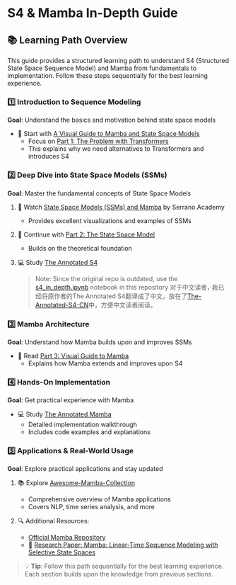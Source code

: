 # S4 & Mamba In-Depth Guide


## 📚 Learning Path Overview

This guide provides a structured learning path to understand S4 (Structured State Space Sequence Model) and Mamba from fundamentals to implementation. Follow these steps sequentially for the best learning experience.

### 1️⃣ Introduction to Sequence Modeling
**Goal**: Understand the basics and motivation behind state space models

- 📖 Start with [A Visual Guide to Mamba and State Space Models](https://newsletter.maartengrootendorst.com/p/a-visual-guide-to-mamba-and-state)
  - Focus on [Part 1: The Problem with Transformers](https://newsletter.maartengrootendorst.com/i/141228095/part-the-problem-with-transformers)
  - This explains why we need alternatives to Transformers and introduces S4

### 2️⃣ Deep Dive into State Space Models (SSMs)
**Goal**: Master the fundamental concepts of State Space Models

1. 🎥 Watch [State Space Models (SSMs) and Mamba](https://www.youtube.com/watch?v=g1AqUhP00Do) by Serrano.Academy
   - Provides excellent visualizations and examples of SSMs

2. 📘 Continue with [Part 2: The State Space Model](https://newsletter.maartengrootendorst.com/i/141228095/part-the-state-space-model-ssm)
   - Builds on the theoretical foundation

3. 💻 Study [The Annotated S4](https://srush.github.io/annotated-s4/#part-1b-addressing-long-range-dependencies-with-hippo)
   > Note: Since the original repo is outdated, use the [s4_in_depth.ipynb](./s4_in_depth.ipynb) notebook in this repository
   > 对于中文读者，·我已经将原作者的The Annotated S4翻译成了中文，放在了[The-Annotated-S4-CN](.cn/The-Annotated-S4-CN.pdf)中，方便中文读者阅读。

### 3️⃣ Mamba Architecture
**Goal**: Understand how Mamba builds upon and improves SSMs

- 📖 Read [Part 3: Visual Guide to Mamba](https://newsletter.maartengrootendorst.com/i/141228095/part-mamba-a-selective-ssm)
  - Explains how Mamba extends and improves upon S4

### 4️⃣ Hands-On Implementation
**Goal**: Get practical experience with Mamba

- 💻 Study [The Annotated Mamba](https://srush.github.io/annotated-mamba/hard.html)
  - Detailed implementation walkthrough
  - Includes code examples and explanations

### 5️⃣ Applications & Real-World Usage
**Goal**: Explore practical applications and stay updated

1. 📚 Explore [Awesome-Mamba-Collection](https://github.com/XiudingCai/Awesome-Mamba-Collection?tab=readme-ov-file#head18)
   - Comprehensive overview of Mamba applications
   - Covers NLP, time series analysis, and more

2. 🔍 Additional Resources:
   - [Official Mamba Repository](https://github.com/state-spaces/mamba)
   - 📄 [Research Paper: Mamba: Linear-Time Sequence Modeling with Selective State Spaces](https://arxiv.org/abs/2312.00752)


> 💡 **Tip**: Follow this path sequentially for the best learning experience. Each section builds upon the knowledge from previous sections.